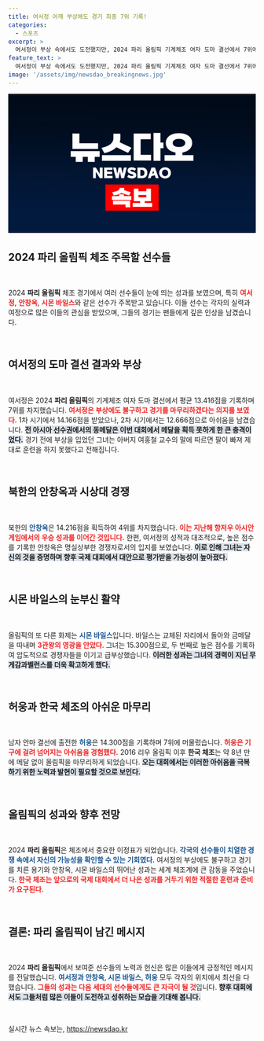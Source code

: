 ```yaml
---
title: 여서정 어깨 부상에도 경기 최종 7위 기록!
categories:
  - 스포츠
excerpt: >
  여서정이 부상 속에서도 도전했지만, 2024 파리 올림픽 기계체조 여자 도마 결선에서 7위에 그쳤다. 북한 안창옥은 4위를, 전설 시몬 바일스는 금메달을 차지하며 화려하게 복귀했다.
feature_text: >
  여서정이 부상 속에서도 도전했지만, 2024 파리 올림픽 기계체조 여자 도마 결선에서 7위에 그쳤다. 북한 안창옥은 4위를, 전설 시몬 바일스는 금메달을 차지하며 화려하게 복귀했다.
image: '/assets/img/newsdao_breakingnews.jpg'
---
```


<p><img src="/assets/img/newsdao_breakingnews.jpg" alt="flaretime 속보" /></p>

<h2 data-ke-size="size26">2024 파리 올림픽 체조 주목할 선수들</h2>

<p data-ke-size="size16">&nbsp;</p>

<p>2024 <b>파리 올림픽</b> 체조 경기에서 여러 선수들이 눈에 띄는 성과를 보였으며, 특히 <b><span style="color: #ee2323;">여서정</span></b>, <b><span style="color: #ee2323;">안창옥</span></b>, <b><span style="color: #ee2323;">시몬 바일스</span></b>와 같은 선수가 주목받고 있습니다. 이들 선수는 각자의 실력과 여정으로 많은 이들의 관심을 받았으며, 그들의 경기는 팬들에게 깊은 인상을 남겼습니다. </p>

<p data-ke-size="size16">&nbsp;</p>

<h2 data-ke-size="size26">여서정의 도마 결선 결과와 부상</h2>

<p data-ke-size="size16">&nbsp;</p>

<p>여서정은 2024 <b>파리 올림픽</b>의 기계체조 여자 도마 결선에서 평균 13.416점을 기록하며 7위를 차지했습니다. <b><span style="color: #ee2323;">여서정은 부상에도 불구하고 경기를 마무리하겠다는 의지를 보였다.</span></b> 1차 시기에서 14.166점을 받았으나, 2차 시기에서는 12.666점으로 아쉬움을 남겼습니다. <b><span style="background-color: #21538527;">전 아시아 선수권에서의 동메달은 이번 대회에서 메달을 획득 못하게 한 큰 충격이었다.</span></b> 경기 전에 부상을 입었던 그녀는 아버지 여홍철 교수의 말에 따르면 팔이 빠져 제대로 훈련을 하지 못했다고 전해집니다.</p>

<p data-ke-size="size16">&nbsp;</p>

<h2 data-ke-size="size26">북한의 안창옥과 시상대 경쟁</h2>

<p data-ke-size="size16">&nbsp;</p>

<p>북한의 <b><span style="color: #1a5490;">안창옥</span></b>은 14.216점을 획득하여 4위를 차지했습니다. <b><span style="color: #ee2323;">이는 지난해 항저우 아시안게임에서의 우승 성과를 이어간 것입니다.</span></b> 한편, 여서정의 성적과 대조적으로, 높은 점수를 기록한 안창옥은 명실상부한 경쟁자로서의 입지를 보였습니다. <b><span style="background-color: #21538527;">이로 인해 그녀는 자신의 것을 증명하며 향후 국제 대회에서 대안으로 평가받을 가능성이 높아졌다.</span></b></p>

<p data-ke-size="size16">&nbsp;</p>

<h2 data-ke-size="size26">시몬 바일스의 눈부신 활약</h2>

<p data-ke-size="size16">&nbsp;</p>

<p>올림픽의 또 다른 화제는 <b><span style="color: #1a5490;">시몬 바일스</span></b>입니다. 바일스는 교체된 자리에서 돌아와 금메달을 따내며 <b><span style="color: #ee2323;">3관왕의 영광을 안았다</span></b>. 그녀는 15.300점으로, 두 번째로 높은 점수를 기록하여 압도적으로 경쟁자들을 이기고 급부상했습니다. <b><span style="background-color: #21538527;">이러한 성과는 그녀의 경력이 지닌 무게감과벨런스를 더욱 확고하게 했다.</span></b></p>

<p data-ke-size="size16">&nbsp;</p>

<h2 data-ke-size="size26">허웅과 한국 체조의 아쉬운 마무리</h2>

<p data-ke-size="size16">&nbsp;</p>

<p>남자 안마 결선에 출전한 <b><span style="color: #1a5490;">허웅</span></b>은 14.300점을 기록하며 7위에 머물렀습니다. <b><span style="color: #ee2323;">허웅은 기구에 걸려 넘어지는 아쉬움을 경험했다.</span></b> 2016 리우 올림픽 이후 <b>한국 체조</b>는 약 8년 만에 메달 없이 올림픽을 마무리하게 되었습니다. <b><span style="background-color: #21538527;">오는 대회에서는 이러한 아쉬움을 극복하기 위한 노력과 발현이 필요할 것으로 보인다.</span></b></p>

<p data-ke-size="size16">&nbsp;</p>

<h2 data-ke-size="size26">올림픽의 성과와 향후 전망</h2>

<p data-ke-size="size16">&nbsp;</p>

<p>2024 <b>파리 올림픽</b>은 체조에서 중요한 이정표가 되었습니다. <b><span style="color: #1a5490;">각국의 선수들이 치열한 경쟁 속에서 자신의 가능성을 확인할 수 있는 기회였다.</span></b> 여서정의 부상에도 불구하고 경기를 치른 용기와 안창옥, 시몬 바일스의 뛰어난 성과는 세계 체조계에 큰 감동을 주었습니다. <b><span style="color: #ee2323;">한국 체조는 앞으로의 국제 대회에서 더 나은 성과를 거두기 위한 적절한 훈련과 준비가 요구된다.</span></b></p>

<p data-ke-size="size16">&nbsp;</p>

<h2 data-ke-size="size26">결론: 파리 올림픽이 남긴 메시지</h2>

<p data-ke-size="size16">&nbsp;</p>

<p>2024 <b>파리 올림픽</b>에서 보여준 선수들의 노력과 헌신은 많은 이들에게 긍정적인 메시지를 전달했습니다. <b><span style="color: #1a5490;">여서정과 안창옥, 시몬 바일스, 허웅</span></b> 모두 각자의 위치에서 최선을 다했습니다. <b><span style="color: #ee2323;">그들의 성과는 다음 세대의 선수들에게도 큰 자극이 될 것</span></b>입니다. <b><span style="background-color: #21538527;">향후 대회에서도 그들처럼 많은 이들이 도전하고 성취하는 모습을 기대해 봅니다.</span></b></p>

<p data-ke-size="size16">&nbsp;</p>
실시간 뉴스 속보는, <a href="https://newsdao.kr" rel="dofollow">https://newsdao.kr</a>


